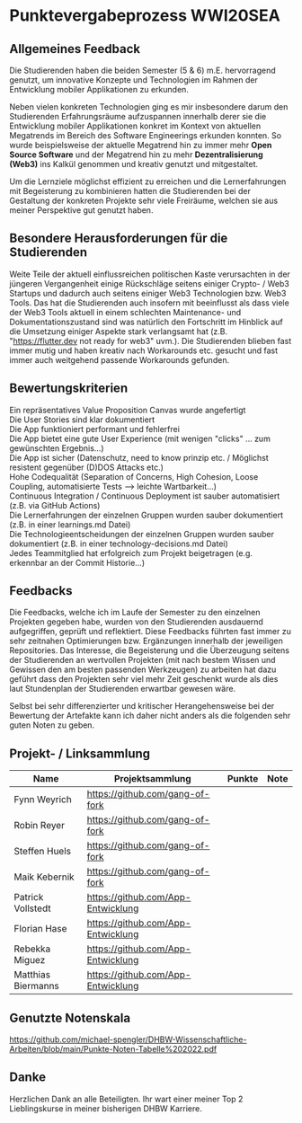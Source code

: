 # Punktevergabeprozess WWI20SEA

## Allgemeines Feedback 
Die Studierenden haben die beiden Semester (5 & 6) m.E. hervorragend genutzt, um innovative Konzepte und Technologien im Rahmen der Entwicklung mobiler Applikationen zu erkunden.   

Neben vielen konkreten Technologien ging es mir insbesondere darum den Studierenden Erfahrungsräume aufzuspannen innerhalb derer sie die Entwicklung mobiler Applikationen konkret im Kontext von aktuellen Megatrends im Bereich des Software Engineerings erkunden konnten. So wurde beispielsweise der aktuelle Megatrend hin zu immer mehr **Open Source Software** und der Megatrend hin zu mehr **Dezentralisierung (Web3)** ins Kalkül genommen und kreativ genutzt und mitgestaltet.  

Um die Lernziele möglichst effizient zu erreichen und die Lernerfahrungen mit Begeisterung zu kombinieren hatten die Studierenden bei der Gestaltung der konkreten Projekte sehr viele Freiräume, welchen sie aus meiner Perspektive gut genutzt haben. 

## Besondere Herausforderungen für die Studierenden
Weite Teile der aktuell einflussreichen politischen Kaste verursachten in der jüngeren Vergangenheit einige Rückschläge seitens einiger Crypto- / Web3 Startups und dadurch auch seitens einiger Web3 Technologien bzw. Web3 Tools. Das hat die Studierenden auch insofern mit beeinflusst als dass viele der Web3 Tools aktuell in einem schlechten Maintenance- und Dokumentationszustand sind was natürlich den Fortschritt im Hinblick auf die Umsetzung einiger Aspekte stark verlangsamt hat (z.B. "https://flutter.dev not ready for web3" uvm.). Die Studierenden blieben fast immer mutig und haben kreativ nach Workarounds etc. gesucht und fast immer auch weitgehend passende Workarounds gefunden.


## Bewertungskriterien
Ein repräsentatives Value Proposition Canvas wurde angefertigt  
Die User Stories sind klar dokumentiert  
Die App funktioniert performant und fehlerfrei  
Die App bietet eine gute User Experience (mit wenigen "clicks" ... zum gewünschten Ergebnis...)  
Die App ist sicher (Datenschutz, need to know prinzip etc. / Möglichst resistent gegenüber (D)DOS Attacks etc.)  
Hohe Codequalität (Separation of Concerns, High Cohesion, Loose Coupling, automatisierte Tests --> leichte Wartbarkeit...)  
Continuous Integration / Continuous Deployment ist sauber automatisiert (z.B. via GitHub Actions)  
Die Lernerfahrungen der einzelnen Gruppen wurden sauber dokumentiert (z.B. in einer learnings.md Datei)  
Die Technologieentscheidungen der einzelnen Gruppen wurden sauber dokumentiert (z.B. in einer technology-decisions.md Datei)  
Jedes Teammitglied hat erfolgreich zum Projekt beigetragen (e.g. erkennbar an der Commit Historie...)  

## Feedbacks
Die Feedbacks, welche ich im Laufe der Semester zu den einzelnen Projekten gegeben habe, wurden von den Studierenden ausdauernd aufgegriffen, geprüft und reflektiert. Diese Feedbacks führten fast immer zu sehr zeitnahen Optimierungen bzw. Ergänzungen innerhalb der jeweiligen Repositories. 
Das Interesse, die Begeisterung und die Überzeugung seitens der Studierenden an wertvollen Projekten (mit nach bestem Wissen und Gewissen den am besten passenden Werkzeugen) zu arbeiten hat dazu geführt dass den Projekten sehr viel mehr Zeit geschenkt wurde als dies laut Stundenplan der Studierenden erwartbar gewesen wäre. 

Selbst bei sehr differenzierter und kritischer Herangehensweise bei der Bewertung der Artefakte kann ich daher nicht anders als die folgenden sehr guten Noten zu geben. 



## Projekt- / Linksammlung
| Name | Projektsammlung | Punkte | Note |
| ---- | ---- | ---- | ---- |
| Fynn Weyrich  | https://github.com/gang-of-fork | | |
| Robin Reyer  | https://github.com/gang-of-fork | | |
| Steffen Huels  | https://github.com/gang-of-fork | | |
| Maik Kebernik  | https://github.com/gang-of-fork | | |
| Patrick Vollstedt  | https://github.com/App-Entwicklung | | |
| Florian Hase  | https://github.com/App-Entwicklung | | |
| Rebekka Miguez  | https://github.com/App-Entwicklung | | |
| Matthias Biermanns  | https://github.com/App-Entwicklung | | |


## Genutzte Notenskala
https://github.com/michael-spengler/DHBW-Wissenschaftliche-Arbeiten/blob/main/Punkte-Noten-Tabelle%202022.pdf


## Danke
Herzlichen Dank an alle Beteiligten. Ihr wart einer meiner Top 2 Lieblingskurse in meiner bisherigen DHBW Karriere. 

